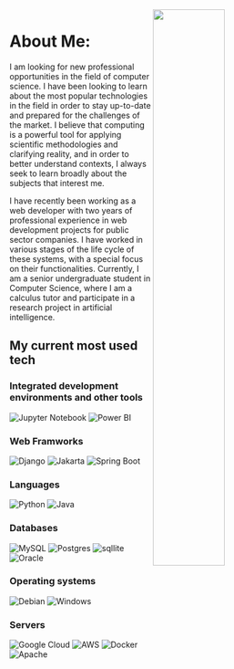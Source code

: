 
<img align="right" src="https://i.giphy.com/media/OnJLRvXvAmvPW/giphy.gif" width="50%" height="50%" />

# About Me:

I am looking for new professional opportunities in the field of computer science. I have been looking to learn about the most popular technologies in the field in order to stay up-to-date and prepared for the challenges of the market. I believe that computing is a powerful tool for applying scientific methodologies and clarifying reality, and in order to better understand contexts, I always seek to learn broadly about the subjects that interest me.

I have recently been working as a web developer with two years of professional experience in web development projects for public sector companies. I have worked in various stages of the life cycle of these systems, with a special focus on their functionalities. Currently, I am a senior undergraduate student in Computer Science, where I am a calculus tutor and participate in a research project in artificial intelligence.

## My current most used tech

### Integrated development environments and other tools

![Jupyter Notebook](https://img.shields.io/badge/jupyter-orange.svg?style=for-the-badge&logo=jupyter&logoColor=white)
![Power BI](https://img.shields.io/badge/PowerBI-F2C811?style=for-the-badge&logo=Power%20BI&logoColor=black)

### Web Framworks

![Django](https://img.shields.io/badge/django-092e20?style=for-the-badge&logo=Django)
![Jakarta](https://img.shields.io/badge/jakarta-orange?style=for-the-badge)
![Spring Boot](https://img.shields.io/badge/spring-6DB33F?style=for-the-badge&logoColor=white&logo=spring)

### Languages

![Python](https://img.shields.io/badge/python-3670A0?style=for-the-badge&logo=python&logoColor=ffdd54) 
![Java](https://img.shields.io/badge/java-%23ED8B00.svg?style=for-the-badge&logo=openjdk&logoColor=white) 

### Databases

![MySQL](https://img.shields.io/badge/mysql-%2300f.svg?style=for-the-badge&logo=mysql&logoColor=white) 
![Postgres](https://img.shields.io/badge/postgres-%23316192.svg?style=for-the-badge&logo=postgresql&logoColor=white)
![sqllite](https://img.shields.io/badge/SQLite-07405E?style=for-the-badge&logo=sqlite&logoColor=white)
![Oracle](https://img.shields.io/badge/oracle-F80000?style=for-the-badge&logo=oracle)

### Operating systems

![Debian](https://img.shields.io/badge/Debian-A81D33?style=for-the-badge&logo=debian&logoColor=white)
![Windows](https://img.shields.io/badge/Windows-0078D6?style=for-the-badge&logo=windows&logoColor=white)

### Servers

![Google Cloud](https://img.shields.io/badge/Google%20Cloud-%234285F4.svg?style=for-the-badge&logo=google-cloud&logoColor=white)
![AWS](https://img.shields.io/badge/AWS-232F3E?style=for-the-badge&logo=amazonaws)
![Docker](https://img.shields.io/badge/docker-%230db7ed.svg?style=for-the-badge&logo=docker&logoColor=white) 
![Apache](https://img.shields.io/badge/apache-%23D42029.svg?style=for-the-badge&logo=apache&logoColor=white)
